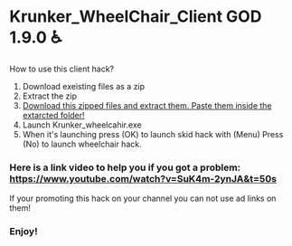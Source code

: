 # Krunker_WheelChair_Client GOD 1.9.0 ♿

How to use this client hack?

1. Download exeisting files as a zip
2. Extract the zip
3. [Download this zipped files and extract them. Paste them inside the extarcted folder!](https://mega.nz/#!g4BFjQzT!hr_Oru_ex1buCIfwAYDL5SEhRMe0KuvYONfVPNxgMdI)
4. Launch Krunker_wheelcahir.exe
5. When it's launching press (OK) to launch skid hack with (Menu) Press (No) to launch wheelchair hack.

### Here is a link video to help you if you got a problem: https://www.youtube.com/watch?v=SuK4m-2ynJA&t=50s 

If your promoting this hack on your channel you can not use ad links on them!

### Enjoy!
